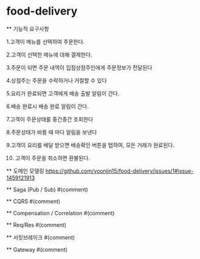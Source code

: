 # food-delivery

** 기능적 요구사항

1.고객이 메뉴를 선택하여 주문한다.

2.고객이 선택한 메뉴에 대해 결제한다.

3.주문이 되면 주문 내역이 입점상점주인에게 주문정보가 전달된다

4.상점주는 주문을 수락하거나 거절할 수 있다

5.요리가 완료되면 고객에게 배송 출발 알림이 간다.

6.배송 완료시 배송 완료 알림이 간다.

7.고객이 주문상태를 중간중간 조회한다

8.주문상태가 바뀔 때 마다 알림을 보낸다

9.고객이 요리를 배달 받으면 배송확인 버튼을 탭하여, 모든 거래가 완료된다.

10. 고객이 주문을 취소하면 환불된다.


** 도메인 모델링
https://github.com/yoonjin15/food-delivery/issues/1#issue-1459121913

** Saga (Pub / Sub)
#(comment)

** CQRS
#(comment)

** Compensation / Correlation
#(comment)

** Req/Res
#(comment)

** 서킷브레이크
#(comment)

** Gateway
#(comment)
